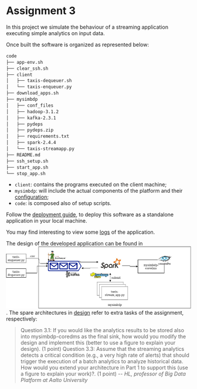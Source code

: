# Assignment 3

In this project we simulate the behaviour of a streaming application executing simple analytics on input data. 

Once built the software is organized as represented below:

```bash
code
├── app-env.sh
├── clear_ssh.sh
├── client
│   ├── taxis-dequeuer.sh
│   └── taxis-enqueuer.py
├── download_apps.sh
├── mysimbdp
│   ├── conf_files
│   ├── hadoop-3.1.2
│   ├── kafka-2.3.1
│   ├── pydeps
│   ├── pydeps.zip
│   ├── requirements.txt
│   ├── spark-2.4.4
│   └── taxis-streamapp.py
├── README.md
├── ssh_setup.sh
├── start_app.sh
└── stop_app.sh
```

* `client`: contains the programs executed on the client machine;
* `mysimbdp`: will include the actual components of the platform and their [configuration](code/mysimbdp/conf_files);
* `code`: is composed also of setup scripts.

Follow the [deployment guide](code/README-deployment.md), to deploy this software as a standalone application in your local machine. 

You may find interesting to view some [logs](logs/spark-logs) of the application.

The design of the developed application can be found in ![](design/design_1.jpg). The spare architectures in [design](design) refer to extra tasks of the assignment, respectively:

> Question 3.1:
> If you would like the analytics results to be stored also into mysimbdp-coredms as the final sink, how would you modify the design and implement this (better to use a figure to explain your design). (1 point)
> Question 3.3:
> Assume that the streaming analytics detects a critical condition (e.g., a very high rate of alerts) that should trigger the execution of a batch analytics to analyze historical data. How would you extend your architecture in Part 1 to support this (use a figure to explain your work)?. (1 point)
> -- <cite>HL, professor of Big Data Platform at Aalto University<cite>

